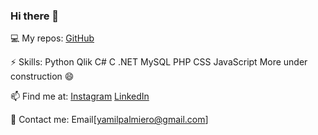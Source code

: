 ### Hi there 👋

💻 My repos:
[GitHub](https://github.com/yamilpalmiero?tab=repositories)

⚡ Skills:
Python Qlik C# C .NET MySQL
PHP CSS JavaScript
More under construction 😄

📫 Find me at:
[Instagram](https://www.instagram.com/yamilpalmiero/#)
[LinkedIn](https://www.linkedin.com/in/yamil-palmiero/)

📧 Contact me:
Email[yamilpalmiero@gmail.com]

<!--
**yamilpalmiero/yamilpalmiero** is a ✨ _special_ ✨ repository because its `README.md` (this file) appears on your GitHub profile.

Here are some ideas to get you started:

- 🔭 I’m currently working on ...
- 🌱 I’m currently learning ...
- 👯 I’m looking to collaborate on ...
- 🤔 I’m looking for help with ...
- 💬 Ask me about ...
- 📫 How to reach me: ...
- 😄 Pronouns: ...
- ⚡ Fun fact: ...
-->
